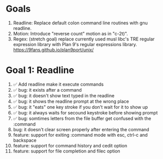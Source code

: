 # Goals
1. Readline: Replace default colon command line routines with gnu readline.
2. Motion: Introduce "reverse count" motion as in "c-2t)".
3. Regex: (stretch goal) replace currently used musl libc's TRE regular expression library with Plan 9's regular expressions library. https://9fans.github.io/plan9port/unix/

# Goal 1: Readline
1. ✅ Add readline make it execute commands
2. ✅ bug: it exists after a command
3. ✅ bug: it doesn't show text typed in the readline
4. ✅ bug: it shows the readline prompt at the wrong place
5. ✅ bug: it "eats" one key stroke if you don't wait for it to show up
6. ✅ bug: it always waits for secound keystroke before showing prompt
7. ✅ bug: somtimes letters from the file buffer get confused with the :command
8. bug: it doesn't clear screen properly after entering the command
9. feature: support for exiting :command mode with esc, ctrl-c and backspace
10. feature: support for command history and cedit option
11. feature: support for file completion and filec option
